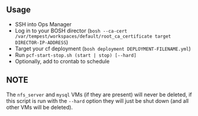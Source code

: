 
## Usage

- SSH into Ops Manager
- Log in to your BOSH director (`bosh --ca-cert /var/tempest/workspaces/default/root_ca_certificate target DIRECTOR-IP-ADDRESS`)
- Target your cf deployment (`bosh deployment DEPLOYMENT-FILENAME.yml`)
- Run `pcf-start-stop.sh (start | stop) [--hard]`
 - Optionally, add to crontab to schedule

## NOTE
The `nfs_server` and `mysql` VMs (if they are present) will never be deleted, if this script is run with the `--hard` option they will just be shut down (and all other VMs will be deleted).
